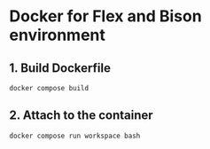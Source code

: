 # Docker for Flex and Bison environment

## 1. Build Dockerfile
```
docker compose build
```

## 2. Attach to the container
```
docker compose run workspace bash
```
